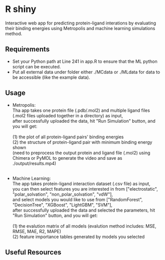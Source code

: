 # R shiny

Interactive web app for predicting protein-ligand interations by evaluating their binding energies using Metropolis and machine learning simulations method.

## Requirements

- Set your Python path at Line 241 in app.R to ensure that the ML python script can be executed.
- Put all external data under folder either ./MCdata or ./MLdata for data to be accessible (like the example data).

## Usage

- Metropolis:<br />
Tha app takes one protein file (.pdb/.mol2) and multiple ligand files (.mol2 files uploaded together in a directory) as input,<br />after successfully uploaded the data, hit "Run Simulation" button, and you will get:<br />
  <br />
  (1) the plot of all protein-ligand pairs' binding energies<br />
  (2) the structure of protein-ligand pair with minimum binding energy shown<br />
  (need to preprocess the output protein and ligand file (.mol2) using Chimera or PyMOL to generate the video and save as ./output/results.mp4)<br />
   <br />
      
- Machine Learning:<br />
The app takes protein-ligand interaction dataset (.csv file) as input,<br />you can then select features you are interested in from ["electrostatic", "polar_solvation", "non_polar_solvation", "vdW"],<br />and select models you would like to use from ["RandomForest", "DecisionTree", "XGBoost", "LightGBM", "SVM"],<br />after successfully uploaded the data and selected the parameters, hit "Run Simulation" button, and you will get:<br />
  <br />
  (1) the evalution matrix of all models (evalution method includes: MSE, RMSE, MAE, R2, MAPE)<br />
  (2) feature importance tables generated by models you selected<br />

## Useful Resources



